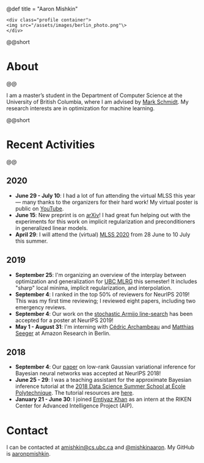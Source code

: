 @def title = "Aaron Mishkin"

~~~
<div class="profile container">
<img src="/assets/images/berlin_photo.png"\>
</div>
~~~

@@short
# About 
@@

I am a master’s student in the Department of Computer Science at the University of British Columbia, where I am advised by [Mark Schmidt](https://www.cs.ubc.ca/~schmidtm/). My research interests are in optimization for machine learning.

@@short
# Recent Activities
@@

## 2020

* **June 29 - July 10**: I had a lot of fun attending the virtual MLSS this year — many thanks to the organizers for their hard work! My virtual poster is public on [YouTube](https://www.youtube.com/watch?v=IchhE4JXLE4).
* **June 15**: New preprint is on [arXiv](https://arxiv.org/abs/2006.06821)! I had great fun helping out with the experiments for this work on implicit regularization and preconditioners in generalized linear models.
* **April 29**: I will attend the (virtual) [MLSS 2020](http://mlss.tuebingen.mpg.de/2020/index.html) from 28 June to 10 July this summer.

## 2019

* **September 25**: I'm organizing an overview of the interplay between optimization and generalization for [UBC MLRG](https://www.cs.ubc.ca/labs/lci/mlrg/) this semester! It includes "sharp" local minima, implicit regularization, and interpolation.
* **September 4**: I ranked in the top 50% of reviewers for NeurIPS 2019! This was my first time reviewing; I reviewed eight papers, including two emergency reviews.
* **September 4**: Our work on the [stochastic Armijo line-search](https://arxiv.org/abs/1905.09997) has been accepted for a poster at NeurIPS 2019!
* **May 1 - August 31**: I'm interning with [Cédric Archambeau](http://www0.cs.ucl.ac.uk/staff/c.archambeau/) and [Matthias Seeger](https://scholar.google.com/citations?user=V-lc8A8AAAAJ&hl=en) at Amazon Research in Berlin.

## 2018

* **September 4**: Our [paper](https://arxiv.org/abs/1811.04504) on low-rank Gaussian variational inference for Bayesian neural networks was accepted at NeurIPS 2018! 
* **June 25 - 29**: I was a teaching assistant for the approximate Bayesian inference tutorial at the [2018 Data Science Summer School at École Polytechnique](http://www.ds3-datascience-polytechnique.fr/). The tutorial resources are [here](https://emtiyaz.github.io/teaching/ds3_2018/ds3.html).
* **January 21 - June 30**: I joined [Emtiyaz Khan](https://emtiyaz.github.io/) as an intern at the RIKEN Center for Advanced Intelligence Project (AIP).

# Contact

I can be contacted at [amishkin@cs.ubc.ca](mailto:amishkin@cs.ubc.ca) and [@mishkinaaron](https://twitter.com/MishkinAaron). My GitHub is [aaronpmishkin](https://github.com/aaronpmishkin).
